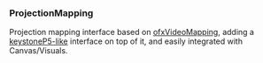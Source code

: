 ### ProjectionMapping

Projection mapping interface based on [ofxVideoMapping](https://github.com/camilosw/ofxVideoMapping), adding a [keystoneP5-like](http://keystonep5.sourceforge.net/) interface on top of it, and easily integrated with Canvas/Visuals.
